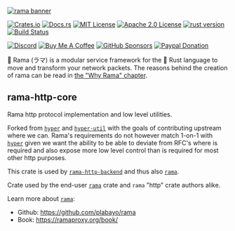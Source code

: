 [![rama banner](../docs/img/rama_banner.jpeg)](https://ramaproxy.org/)

[![Crates.io][crates-badge]][crates-url]
[![Docs.rs][docs-badge]][docs-url]
[![MIT License][license-mit-badge]][license-mit-url]
[![Apache 2.0 License][license-apache-badge]][license-apache-url]
[![rust version][rust-version-badge]][rust-version-url]
[![Build Status][actions-badge]][actions-url]

[![Discord][discord-badge]][discord-url]
[![Buy Me A Coffee][bmac-badge]][bmac-url]
[![GitHub Sponsors][ghs-badge]][ghs-url]
[![Paypal Donation][paypal-badge]][paypal-url]

[crates-badge]: https://img.shields.io/crates/v/rama-http-core-core.svg
[crates-url]: https://crates.io/crates/rama-http-core
[docs-badge]: https://img.shields.io/docsrs/rama-http-core/latest
[docs-url]: https://docs.rs/rama-http-core/latest/rama_http_core/index.html
[license-mit-badge]: https://img.shields.io/badge/license-MIT-blue.svg
[license-mit-url]: https://github.com/plabayo/rama/blob/main/LICENSE-MIT
[license-apache-badge]: https://img.shields.io/badge/license-APACHE-blue.svg
[license-apache-url]: https://github.com/plabayo/rama/blob/main/LICENSE-APACHE
[rust-version-badge]: https://img.shields.io/badge/rustc-1.85+-blue?style=flat-square&logo=rust
[rust-version-url]: https://www.rust-lang.org
[actions-badge]: https://github.com/plabayo/rama/actions/workflows/CI.yml/badge.svg?branch=main
[actions-url]: https://github.com/plabayo/rama/actions/workflows/CI.yml

[discord-badge]: https://img.shields.io/badge/Discord-%235865F2.svg?style=for-the-badge&logo=discord&logoColor=white
[discord-url]: https://discord.gg/29EetaSYCD
[bmac-badge]: https://img.shields.io/badge/Buy%20Me%20a%20Coffee-ffdd00?style=for-the-badge&logo=buy-me-a-coffee&logoColor=black
[bmac-url]: https://www.buymeacoffee.com/plabayo
[ghs-badge]: https://img.shields.io/badge/sponsor-30363D?style=for-the-badge&logo=GitHub-Sponsors&logoColor=#EA4AAA
[ghs-url]: https://github.com/sponsors/plabayo
[paypal-badge]: https://img.shields.io/badge/paypal-contribution?style=for-the-badge&color=blue
[paypal-url]: https://www.paypal.com/donate/?hosted_button_id=P3KCGT2ACBVFE

🦙 Rama (ラマ) is a modular service framework for the 🦀 Rust language to move and transform your network packets.
The reasons behind the creation of rama can be read in [the "Why Rama" chapter](https://ramaproxy.org/book/why_rama).

## rama-http-core

Rama http protocol implementation and low level utilities.

Forked from [`hyper`] and [`hyper-util`] with the goals of contributing
upstream where we can. Rama's requirements do not however match 1-on-1
with [`hyper`] given we want the ability to be able to deviate from RFC's
where is required and also expose more low level control than is required
for most other http purposes.

This crate is used by [`rama-http-backend`] and thus also [`rama`].

Crate used by the end-user [`rama`] crate and `rama` "http" crate authors alike.

Learn more about [`rama`]:

- Github: <https://github.com/plabayo/rama>
- Book: <https://ramaproxy.org/book/>

[`hyper`]: https://github.com/hyperium/hyper
[`hyper-util`]: https://github.com/hyperium/hyper-util
[`rama`]: https://github.com/plabayo/rama
[`rama-http-backend`]: https://github.com/plabayo/rama/tree/main/rama-http-backend
